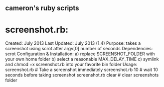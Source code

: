 cameron's ruby scripts
----------------------

screenshot.rb:
==============
Created: July 2013
Last Updated: July 2013 (1.4)
Purpose: takes a screenshot using scrot after argv[0] number of seconds
Dependencies: scrot
Configuration & Installation:
    a) replace SCREENSHOT_FOLDER with your own home folder
    b) select a reasonable MAX_DELAY_TIME
    c) symlink and chmod +x screenshot.rb into your favorite bin folder
Usage:
	screenshot.rb # Take a screenshot immediately
	screenshot.rb 10 # wait 10 seconds before taking screenshot
	screenshot.rb clear # clear screenshots folder

